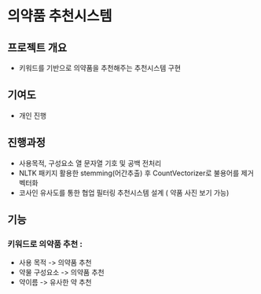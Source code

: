 # 의약품 추천시스템

## 프로젝트 개요
- 키워드를 기반으로 의약품을 추천해주는 추천시스템 구현

## 기여도
- 개인 진행

## 진행과정
- 사용목적, 구성요소 열 문자열 기호 및 공백 전처리
- NLTK 패키지 활용한 stemming(어간추출) 후 CountVectorizer로 불용어를 제거 벡터화
- 코사인 유사도를 통한 협업 필터링 추천시스템 설계 ( 약품 사진 보기 가능)

## 기능
### 키워드로 의약품 추천 :
- 사용 목적 -> 의약품 추천
- 약물 구성요소 -> 의약품 추천
- 약이름 -> 유사한 약 추천
